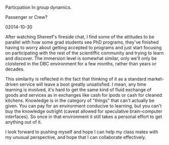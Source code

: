 Particpation In group dynamics.

Passenger or Crew?

02014-10-30

After watching Shereef's fireside chat, I find some of the attitudes to be parallel with how some grad students see PhD programs, they've finished having to worry about getting accepted to programs and just start focusing on participating with the rest of the scientiffic community and trying to learn and discover. The immersion level is somewhat similar, only we'll only be cloistered in the DBC environment for a few months, rather than years or decades.

This similarity is reflected in the fact that thinking of it as a standard market-driven service will leave a boot greatly unsatisfied. I mean, any time learning is involved, it's hard to get the same kind of fluid exchange of goods and services as in exchanges like cash for ipods or cash for cleaned kitchens. Knowledge is in the category of "things" that can't actually be given. You can pay for an environment conducive to learning, but you can't buy the knowledge outright (caveat allowed for speculative brain-computer interfaces). So once in that environment it still takes a personal effort to get anything out of it.

I look forward to pushing myself and hope I can help my class mates with my unusual perspective, and hope that I can collaborate effectively.